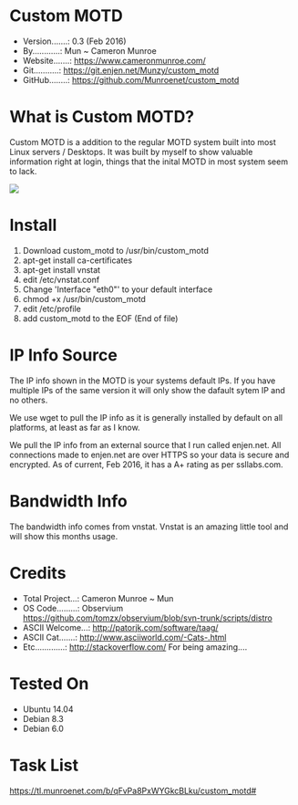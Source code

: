 # Custom MOTD
  - Version.......: 0.3 (Feb 2016)
  - By............: Mun ~ Cameron Munroe
  - Website.......: https://www.cameronmunroe.com/
  - Git...........: https://git.enjen.net/Munzy/custom_motd
  - GitHub........: https://github.com/Munroenet/custom_motd

# What is Custom MOTD?
Custom MOTD is a addition to the regular MOTD system built into most Linux servers / Desktops. It was built by myself to show valuable information right at login, things that the inital MOTD in most system seem to lack. 

![](https://www.cameronmunroe.com/u/2016-02-14_23-31-48.png)

# Install

1. Download custom_motd to /usr/bin/custom_motd
2. apt-get install ca-certificates
3. apt-get install vnstat
4. edit /etc/vnstat.conf
5. Change 'Interface "eth0"' to your default interface
6. chmod +x /usr/bin/custom_motd
7. edit /etc/profile
8. add custom_motd to the EOF (End of file)

# IP Info Source

The IP info shown in the MOTD is your systems default IPs. If you have multiple IPs of the same version it will only show the dafault sytem IP and no others. 

We use wget to pull the IP info as it is generally installed by default on all platforms, at least as far as I know. 

We pull the IP info from an external source that I run called enjen.net. All connections made to enjen.net are over HTTPS so your data is secure and encrypted. As of current, Feb 2016, it has a A+ rating as per ssllabs.com. 

# Bandwidth Info

The bandwidth info comes from vnstat. Vnstat is an amazing little tool and will show this months usage. 

# Credits
  - Total Project...: Cameron Munroe ~ Mun
  - OS Code.........: Observium https://github.com/tomzx/observium/blob/svn-trunk/scripts/distro
  - ASCII Welcome...: http://patorjk.com/software/taag/
  - ASCII Cat.......: http://www.asciiworld.com/-Cats-.html
  - Etc.............: http://stackoverflow.com/ For being amazing....
  
# Tested On
   - Ubuntu 14.04
   - Debian 8.3
   - Debian 6.0
   
# Task List
 
 https://tl.munroenet.com/b/qFvPa8PxWYGkcBLku/custom_motd#